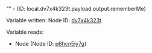 "" - (ID: local.dv7x4k323t.payload.output.rememberMe)

Variable written:
Node ID: [dv7x4k323t](../nodes/dv7x4k323t.md)

Variable reads:
* Node (Node ID: [p6hcn5iy7g](../nodes/p6hcn5iy7g.md))
